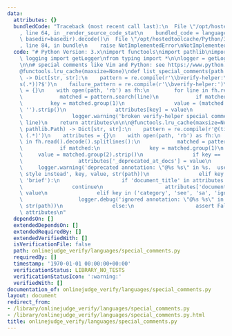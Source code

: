 ```yaml
---
data:
  attributes: {}
  bundledCode: "Traceback (most recent call last):\n  File \"/opt/hostedtoolcache/Python/3.8.5/x64/lib/python3.8/site-packages/onlinejudge_verify/documentation/build.py\"\
    , line 64, in _render_source_code_stat\n    bundled_code = language.bundle(stat.path,\
    \ basedir=basedir).decode()\n  File \"/opt/hostedtoolcache/Python/3.8.5/x64/lib/python3.8/site-packages/onlinejudge_verify/languages/python.py\"\
    , line 84, in bundle\n    raise NotImplementedError\nNotImplementedError\n"
  code: "# Python Version: 3.x\nimport functools\nimport pathlib\nimport re\nfrom\
    \ logging import getLogger\nfrom typing import *\n\nlogger = getLogger(__name__)\n\
    \n\n# special comments like Vim and Python: see https://www.python.org/dev/peps/pep-0263/\n\
    @functools.lru_cache(maxsize=None)\ndef list_special_comments(path: pathlib.Path)\
    \ -> Dict[str, str]:\n    pattern = re.compile(r'\\bverify-helper:\\s*([0-9A-Z_]+)(?:\\\
    s(.*))?$')\n    failure_pattern = re.compile(r'\\bverify-helper:')\n    attributes\
    \ = {}\n    with open(path, 'rb') as fh:\n        for line in fh.read().decode().splitlines():\n\
    \            matched = pattern.search(line)\n            if matched:\n       \
    \         key = matched.group(1)\n                value = (matched.group(2) or\
    \ '').strip()\n                attributes[key] = value\n            elif failure_pattern.search(line):\n\
    \                logger.warning('broken verify-helper special comment found: %s',\
    \ line)\n    return attributes\n\n\n@functools.lru_cache(maxsize=None)\ndef list_doxygen_annotations(path:\
    \ pathlib.Path) -> Dict[str, str]:\n    pattern = re.compile(r'@(title|category|brief|docs|see|sa|ignore)\
    \ (.*)')\n    attributes = {}\n    with open(path, 'rb') as fh:\n        for line\
    \ in fh.read().decode().splitlines():\n            matched = pattern.search(line)\n\
    \            if matched:\n                key = matched.group(1)\n           \
    \     value = matched.group(2).strip()\n                if key == 'docs':\n  \
    \                  attributes['_deprecated_at_docs'] = value\n               \
    \     logger.warning('deprecated annotation: \"@%s %s\" in %s.  use front-matter\
    \ style instead', key, value, str(path))\n                elif key in ('title',\
    \ 'brief'):\n                    if 'document_title' in attributes:\n        \
    \                continue\n                    attributes['document_title'] =\
    \ value\n                elif key in ('category', 'see', 'sa', 'ignore'):\n  \
    \                  logger.debug('ignored annotation: \"@%s %s\" in %s', key, value,\
    \ str(path))\n                else:\n                    assert False\n    return\
    \ attributes\n"
  dependsOn: []
  extendedDependsOn: []
  extendedRequiredBy: []
  extendedVerifiedWith: []
  isVerificationFile: false
  path: onlinejudge_verify/languages/special_comments.py
  requiredBy: []
  timestamp: '1970-01-01 00:00:00+00:00'
  verificationStatus: LIBRARY_NO_TESTS
  verificationStatusIcon: ':warning:'
  verifiedWith: []
documentation_of: onlinejudge_verify/languages/special_comments.py
layout: document
redirect_from:
- /library/onlinejudge_verify/languages/special_comments.py
- /library/onlinejudge_verify/languages/special_comments.py.html
title: onlinejudge_verify/languages/special_comments.py
---
```

